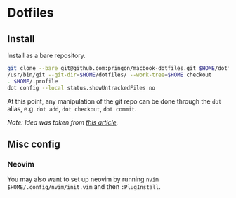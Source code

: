 # Dotfiles

## Install

Install as a bare repository.

```sh
git clone --bare git@github.com:pringon/macbook-dotfiles.git $HOME/dotfiles
/usr/bin/git --git-dir=$HOME/dotfiles/ --work-tree=$HOME checkout
. $HOME/.profile
dot config --local status.showUntrackedFiles no
```

At this point, any manipulation of the git repo can be done through the `dot` alias,
e.g. `dot add`, `dot checkout`, `dot commit`.

*Note: Idea was taken from [this article](https://www.atlassian.com/git/tutorials/dotfiles).*

## Misc config

### Neovim

You may also want to set up neovim by running `nvim $HOME/.config/nvim/init.vim` and then `:PlugInstall`.
